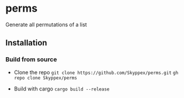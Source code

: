 # perms

Generate all permutations of a list

## Installation

### Build from source

- Clone the repo
  `git clone https://github.com/Skyppex/perms.git`
  `gh repo clone Skyppex/perms`

- Build with cargo
  `cargo build --release`
